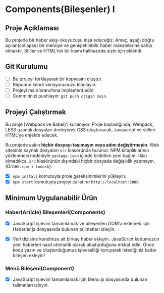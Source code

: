 # Components(Bileşenler) I

## Proje Açıklaması

Bu projede bir haber akışı okuyucusu inşa edeceğiz. Amaç, aşağı doğru açılan(collapse) bir menüye ve genişletilebilir haber makalelerine sahip olmaktır. Stiller ve HTML'nin bir kısmı halihazırda sizin için eklendi.

## Git Kurulumu

* [ ] Bu projeyi forklayarak bir kopyasını oluştur.
* [ ] Reponun kendi versiyonunuzu klonlayın.
* [ ] Projeyi main branchına implement edin
* [ ] Commitinizi pushlayın: `git push origin main`.

## Projeyi Çalıştırmak

Bu proje [Webpack ve Babel]'i kullanıyor.  Proje başladığında, Webpack, LESS uzantılı dosyaları derleyerek CSS oluşturacak, Javascript ve stilleri HTML'ye enjekte edecek. 

Bu projede sakın **hiçbir dosyayı taşımayın veya adını değiştirmeyin**. Web sitesinin kaynak dosyaları `src` klasöründe bulunur. NPM kitaplıklarının yüklenmesi nedeniyle `package.json` içinde bildirilen yeni bağımlılıklar olmadıkça, `src` klasörünün dışındaki hiçbir dosyada değişiklik yapmayın. (Örnek. `npm i lodash`).

* [x] `npm install` komutuyla proje gereksinimlerini yükleyin.
* [x] `npm start` komutuyla projeyi çalıştırın `http://localhost:3000`.

## Minimum Uygulanabilir Ürün

### Haber(Article) Bileşenleri(Components)

* [x] JavaScript işlevini tamamlamak ve bileşenleri DOM'a eklemek için Haberler.js dosyasında bulunan talimatları izleyin.

* [x] Veri dizisine kendinize ait birkaç haber ekleyin. JavaScript kodumuzun yeni haberleri nasıl otomatik olarak oluşturduğuna dikkat edin. Önce kodu yazın ve oluşturduğumuz işlevselliği koruyarak istediğiniz kadar bileşen ekleyin!

### Menü Bileşeni(Component)

* [x] JavaScript işlevini tamamlamak için Menu.js dosyasında bulunan talimatları izleyin.


